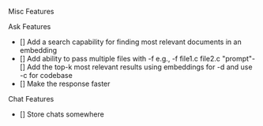 Misc Features

Ask Features
- [] Add a search capability for finding most relevant documents in an embedding
- [] Add ability to pass multiple files with -f e.g., -f file1.c file2.c "prompt"- [] Add the top-k most relevant results using embeddings for -d and use -c for codebase
- [] Make the response faster

Chat Features
- [] Store chats somewhere
